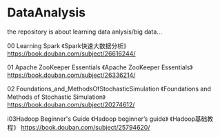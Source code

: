# DataAnalysis

the repository is about learning data anlysis/big data...


00 Learning Spark
《Spark快速大数据分析》 https://book.douban.com/subject/26616244/

01 Apache ZooKeeper Essentials
《Apache ZooKeeper Essentials》 https://book.douban.com/subject/26336214/

02 Foundations_and_MethodsOfStochasticSimulation
《Foundations and Methods of Stochastic Simulation》 https://book.douban.com/subject/20274612/

i03Hadoop Beginner's Guide
《Hadoop beginner’s guide》
《Hadoop基础教程》 https://book.douban.com/subject/25794620/